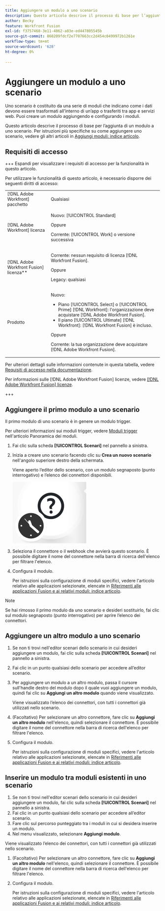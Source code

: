 ```yaml
---
title: Aggiungere un modulo a uno scenario
description: Questo articolo descrive il processo di base per l’aggiunta di un modulo a uno scenario.
author: Becky
feature: Workfront Fusion
exl-id: f3757468-3e11-4862-a83e-ed447805545b
source-git-commit: 860209fdcf2e7707663cc2d454c0499972b1261e
workflow-type: tm+mt
source-wordcount: '628'
ht-degree: 0%

---
```


# Aggiungere un modulo a uno scenario

Uno scenario è costituito da una serie di moduli che indicano come i dati devono essere trasformati all’interno di un’app o trasferiti tra app e servizi web. Puoi creare un modulo aggiungendo e configurando i moduli.

Questo articolo descrive il processo di base per l’aggiunta di un modulo a uno scenario. Per istruzioni più specifiche su come aggiungere uno scenario, vedere gli altri articoli in [Aggiungi moduli: indice articolo](/help/workfront-fusion/create-scenarios/add-modules/add-modules-toc.md).

## Requisiti di accesso

+++ Espandi per visualizzare i requisiti di accesso per la funzionalità in questo articolo.

Per utilizzare le funzionalità di questo articolo, è necessario disporre dei seguenti diritti di accesso:

<table style="table-layout:auto">
 <col> 
 <col> 
 <tbody> 
  <tr> 
   <td role="rowheader">[!DNL Adobe Workfront] pacchetto</td> 
   <td> <p>Qualsiasi</p> </td> 
  </tr> 
  <tr data-mc-conditions=""> 
   <td role="rowheader">[!DNL Adobe Workfront] licenza</td> 
   <td> <p>Nuovo: [!UICONTROL Standard]</p><p>Oppure</p><p>Corrente: [!UICONTROL Work] o versione successiva</p> </td> 
  </tr> 
  <tr> 
   <td role="rowheader">[!DNL Adobe Workfront Fusion] licenza**</td> 
   <td>
   <p>Corrente: nessun requisito di licenza [!DNL Workfront Fusion].</p>
   <p>Oppure</p>
   <p>Legacy: qualsiasi </p>
   </td> 
  </tr> 
  <tr> 
   <td role="rowheader">Prodotto</td> 
   <td>
   <p>Nuovo:</p> <ul><li>Piano [!UICONTROL Select] o [!UICONTROL Prime] [!DNL Workfront]: l'organizzazione deve acquistare [!DNL Adobe Workfront Fusion].</li><li>Il piano [!UICONTROL Ultimate] [!DNL Workfront]: [!DNL Workfront Fusion] è incluso.</li></ul>
   <p>Oppure</p>
   <p>Corrente: la tua organizzazione deve acquistare [!DNL Adobe Workfront Fusion].</p>
   </td> 
  </tr>
 </tbody> 
</table>

Per ulteriori dettagli sulle informazioni contenute in questa tabella, vedere [Requisiti di accesso nella documentazione](/help/workfront-fusion/references/licenses-and-roles/access-level-requirements-in-documentation.md).

Per informazioni sulle [!DNL Adobe Workfront Fusion] licenze, vedere [[!DNL Adobe Workfront Fusion] licenze](/help/workfront-fusion/set-up-and-manage-workfront-fusion/licensing-operations-overview/license-automation-vs-integration.md).

+++

## Aggiungere il primo modulo a uno scenario

Il primo modulo di uno scenario è in genere un modulo trigger.

Per ulteriori informazioni sui moduli trigger, vedere [Moduli trigger](/help/workfront-fusion/get-started-with-fusion/understand-fusion/module-overview.md#trigger-modules) nell&#39;articolo Panoramica dei moduli.

1. Fai clic sulla scheda **[!UICONTROL Scenari]** nel pannello a sinistra.
1. Inizia a creare uno scenario facendo clic su **Crea un nuovo scenario** nell&#39;angolo superiore destro della schermata.

   Viene aperto l’editor dello scenario, con un modulo segnaposto (punto interrogativo) e l’elenco dei connettori disponibili.

   ![Modulo segnaposto](assets/placeholder-module.png)

1. Seleziona il connettore o il webhook che avvierà questo scenario. È possibile digitare il nome del connettore nella barra di ricerca dell&#39;elenco per filtrare l&#39;elenco.
1. Configura il modulo.

   Per istruzioni sulla configurazione di moduli specifici, vedere l&#39;articolo relativo alle applicazioni selezionate, elencate in [Riferimenti alle applicazioni Fusion e ai relativi moduli: indice articolo](/help/workfront-fusion/references/apps-and-modules/apps-and-modules-toc.md).

>[!NOTE]
>
>Se hai rimosso il primo modulo da uno scenario e desideri sostituirlo, fai clic sul modulo segnaposto (punto interrogativo) per aprire l’elenco dei connettori.

## Aggiungere un altro modulo a uno scenario

1. Se non ti trovi nell&#39;editor scenari dello scenario in cui desideri aggiungere un modulo, fai clic sulla scheda **[!UICONTROL Scenari]** nel pannello a sinistra.
1. Fai clic in un punto qualsiasi dello scenario per accedere all’editor scenario.
1. Per aggiungere un modulo a un altro modulo, passa il cursore sull&#39;handle destro del modulo dopo il quale vuoi aggiungere un modulo, quindi fai clic su **Aggiungi un altro modulo** quando viene visualizzato.

   Viene visualizzato l’elenco dei connettori, con tutti i connettori già utilizzati nello scenario.

1. (Facoltativo) Per selezionare un altro connettore, fare clic su **Aggiungi un altro modulo** nell&#39;elenco, quindi selezionare il connettore. È possibile digitare il nome del connettore nella barra di ricerca dell&#39;elenco per filtrare l&#39;elenco.
1. Configura il modulo.

   Per istruzioni sulla configurazione di moduli specifici, vedere l&#39;articolo relativo alle applicazioni selezionate, elencate in [Riferimenti alle applicazioni Fusion e ai relativi moduli: indice articolo](/help/workfront-fusion/references/apps-and-modules/apps-and-modules-toc.md).

## Inserire un modulo tra moduli esistenti in uno scenario

1. Se non ti trovi nell&#39;editor scenari dello scenario in cui desideri aggiungere un modulo, fai clic sulla scheda **[!UICONTROL Scenari]** nel pannello a sinistra.
1. Fai clic in un punto qualsiasi dello scenario per accedere all’editor scenario.
1. Fare clic sul percorso punteggiato tra i moduli in cui si desidera inserire un modulo.
1. Nel menu visualizzato, selezionare **Aggiungi modulo**.

Viene visualizzato l’elenco dei connettori, con tutti i connettori già utilizzati nello scenario.

1. (Facoltativo) Per selezionare un altro connettore, fare clic su **Aggiungi un altro modulo** nell&#39;elenco, quindi selezionare il connettore. È possibile digitare il nome del connettore nella barra di ricerca dell&#39;elenco per filtrare l&#39;elenco.
1. Configura il modulo.

   Per istruzioni sulla configurazione di moduli specifici, vedere l&#39;articolo relativo alle applicazioni selezionate, elencate in [Riferimenti alle applicazioni Fusion e ai relativi moduli: indice articolo](/help/workfront-fusion/references/apps-and-modules/apps-and-modules-toc.md).
